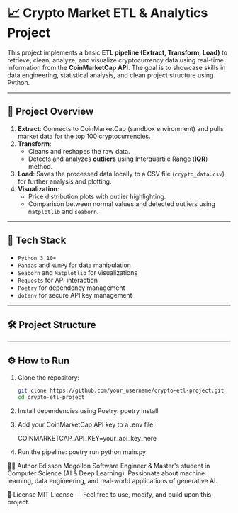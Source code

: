 # 📈 Crypto Market ETL & Analytics Project

This project implements a basic **ETL pipeline (Extract, Transform, Load)** to retrieve, clean, analyze, and visualize cryptocurrency data using real-time information from the **CoinMarketCap API**. The goal is to showcase skills in data engineering, statistical analysis, and clean project structure using Python.

---

## 🚀 Project Overview

1. **Extract**: Connects to CoinMarketCap (sandbox environment) and pulls market data for the top 100 cryptocurrencies.
2. **Transform**:
   - Cleans and reshapes the raw data.
   - Detects and analyzes **outliers** using Interquartile Range (**IQR**) method.
3. **Load**: Saves the processed data locally to a CSV file (`crypto_data.csv`) for further analysis and plotting.
4. **Visualization**:
   - Price distribution plots with outlier highlighting.
   - Comparison between normal values and detected outliers using `matplotlib` and `seaborn`.

---

## 🧠 Tech Stack

- `Python 3.10+`
- `Pandas` and `NumPy` for data manipulation
- `Seaborn` and `Matplotlib` for visualizations
- `Requests` for API interaction
- `Poetry` for dependency management
- `dotenv` for secure API key management

---

## 🛠️ Project Structure


---

## ⚙️ How to Run

1. Clone the repository:
   ```bash
   git clone https://github.com/your_username/crypto-etl-project.git
   cd crypto-etl-project

2. Install dependencies using Poetry:
    poetry install


3. Add your CoinMarketCap API key to a .env file:

    COINMARKETCAP_API_KEY=your_api_key_here

4. Run the pipeline:
    poetry run python main.py


👨‍💻 Author
Edisson Mogollon
Software Engineer & Master's student in Computer Science (AI & Deep Learning).
Passionate about machine learning, data engineering, and real-world applications of generative AI.

🧪 License
MIT License — Feel free to use, modify, and build upon this project.